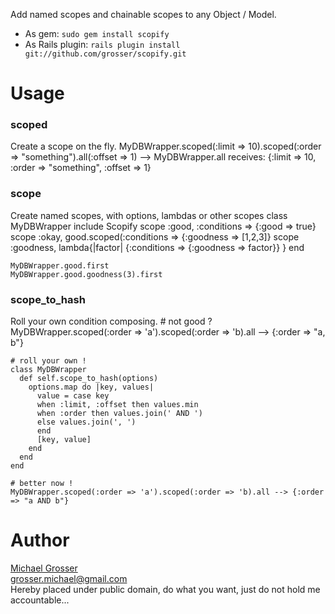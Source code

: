 Add named scopes and chainable scopes to any Object / Model.

 - As gem: ` sudo gem install scopify `
 - As Rails plugin: ` rails plugin install git://github.com/grosser/scopify.git `

Usage
=====

### scoped
Create a scope on the fly.
    MyDBWrapper.scoped(:limit => 10).scoped(:order => "something").all(:offset => 1)
    --> MyDBWrapper.all receives: {:limit => 10, :order => "something", :offset => 1}

### scope
Create named scopes, with options, lambdas or other scopes
    class MyDBWrapper
      include Scopify
      scope :good, :conditions => {:good => true}
      scope :okay, good.scoped(:conditions => {:goodness => [1,2,3]}
      scope :goodness, lambda{|factor| {:conditions => {:goodness => factor}} }
    end

    MyDBWrapper.good.first
    MyDBWrapper.good.goodness(3).first

### scope_to_hash
Roll your own condition composing.
    # not good ?
    MyDBWrapper.scoped(:order => 'a').scoped(:order => 'b).all --> {:order => "a, b"}

    # roll your own !
    class MyDBWrapper
      def self.scope_to_hash(options)
        options.map do |key, values|
          value = case key
          when :limit, :offset then values.min
          when :order then values.join(' AND ')
          else values.join(', ')
          end
          [key, value]
        end
      end
    end

    # better now !
    MyDBWrapper.scoped(:order => 'a').scoped(:order => 'b).all --> {:order => "a AND b"}

Author
======
[Michael Grosser](http://pragmatig.wordpress.com)  
grosser.michael@gmail.com  
Hereby placed under public domain, do what you want, just do not hold me accountable...